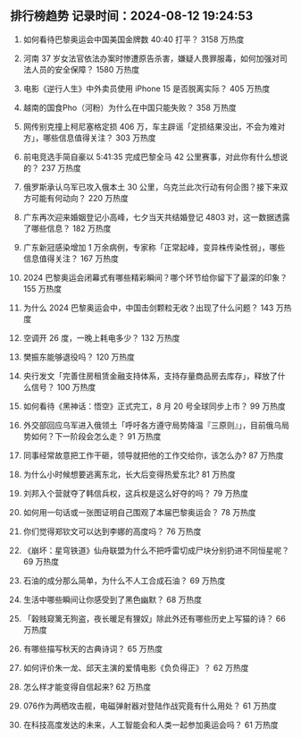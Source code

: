 
## 排行榜趋势 记录时间：2024-08-12 19:24:53
  
  1. 如何看待巴黎奥运会中国美国金牌数 40:40 打平？ 3158 万热度
    
  2. 河南 37 岁女法官依法办案时惨遭原告杀害，嫌疑人畏罪服毒，如何加强对司法人员的安全保障？ 1580 万热度
    
  3. 电影《逆行人生》中外卖员使用 iPhone 15 是否脱离实际？ 405 万热度
    
  4. 越南的国食Pho（河粉）为什么在中国只能失败？ 358 万热度
    
  5. 网传别克撞上柯尼塞格定损 406 万，车主辟谣「定损结果没出，不会为难对方」，哪些信息值得关注？ 303 万热度
    
  6. 前电竞选手简自豪以 5:41:35 完成巴黎全马 42 公里赛事，对此你有什么想说的？ 237 万热度
    
  7. 俄罗斯承认乌军已攻入俄本土 30 公里，乌克兰此次行动有何企图？接下来双方可能有何动向？ 220 万热度
    
  8. 广东再次迎来婚姻登记小高峰，七夕当天共结婚登记 4803 对，这一数据透露了哪些信息？ 182 万热度
    
  9. 广东新冠感染增加 1 万余病例，专家称「正常起峰，变异株传染性弱」，哪些信息值得关注？ 167 万热度
    
  10. 2024 巴黎奥运会闭幕式有哪些精彩瞬间？哪个环节给你留下了最深的印象？ 155 万热度
    
  11. 为什么 2024 巴黎奥运会中，中国击剑颗粒无收？出现了什么问题？ 143 万热度
    
  12. 空调开 26 度，一晚上耗电多少？ 132 万热度
    
  13. 樊振东能够退役吗？ 120 万热度
    
  14. 央行发文「完善住房租赁金融支持体系，支持存量商品房去库存」，释放了什么信号？ 100 万热度
    
  15. 如何看待《黑神话：悟空》正式完工，8 月 20 号全球同步上市？ 99 万热度
    
  16. 外交部回应乌军进入俄领土「呼吁各方遵守局势降温『三原则』」，目前俄乌局势如何？下一阶段会怎么走？ 91 万热度
    
  17. 同事经常故意把工作干砸，领导就把他的工作交给你，该怎么办? 87 万热度
    
  18. 为什么小时候想要逃离东北，长大后变得热爱东北? 81 万热度
    
  19. 刘邦入个营就夺了韩信兵权，这兵权是这么好夺的吗？ 79 万热度
    
  20. 如何用一句话或一张图证明自己围观了本届巴黎奥运会？ 78 万热度
    
  21. 你们觉得郑钦文可以达到李娜的高度吗？ 76 万热度
    
  22. 《崩坏：星穹铁道》仙舟联盟为什么不把呼雷切成尸块分别扔进不同恒星呢？ 69 万热度
    
  23. 石油的成分那么简单，为什么不人工合成石油？ 69 万热度
    
  24. 生活中哪些瞬间让你感受到了黑色幽默？ 68 万热度
    
  25. 「榖贱窥篱无狗盗，夜长暖足有狸奴」除此外还有哪些历史上写猫的诗？ 66 万热度
    
  26. 有哪些描写秋天的古典诗词？ 65 万热度
    
  27. 如何评价朱一龙、邱天主演的爱情电影《负负得正》？ 62 万热度
    
  28. 怎么样才能变得自信起来? 62 万热度
    
  29. 076作为两栖攻击舰，电磁弹射器对登陆作战究竟有什么用处？ 61 万热度
    
  30. 在科技高度发达的未来，人工智能会和人类一起参加奥运会吗？ 61 万热度
    